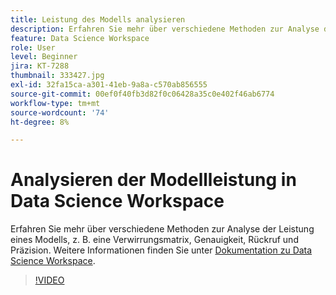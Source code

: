 ```yaml
---
title: Leistung des Modells analysieren
description: Erfahren Sie mehr über verschiedene Methoden zur Analyse der Leistung eines Modells, z. B. eine Verwirrungsmatrix, Genauigkeit, Rückruf und Präzision.
feature: Data Science Workspace
role: User
level: Beginner
jira: KT-7288
thumbnail: 333427.jpg
exl-id: 32fa15ca-a301-41eb-9a8a-c570ab856555
source-git-commit: 00ef0f40fb3d82f0c06428a35c0e402f46ab6774
workflow-type: tm+mt
source-wordcount: '74'
ht-degree: 8%

---
```


# Analysieren der Modellleistung in Data Science Workspace

Erfahren Sie mehr über verschiedene Methoden zur Analyse der Leistung eines Modells, z. B. eine Verwirrungsmatrix, Genauigkeit, Rückruf und Präzision. Weitere Informationen finden Sie unter [Dokumentation zu Data Science Workspace](https://experienceleague.adobe.com/docs/experience-platform/data-science-workspace/home.html?lang=de).

>[!VIDEO](https://video.tv.adobe.com/v/333427)
